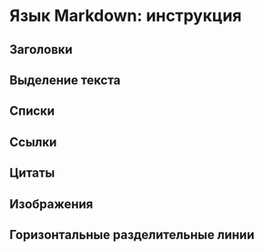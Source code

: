# Язык Markdown: инструкция

## Заголовки

## Выделение текста

## Списки

## Ссылки

## Цитаты

## Изображения

## Горизонтальные разделительные линии